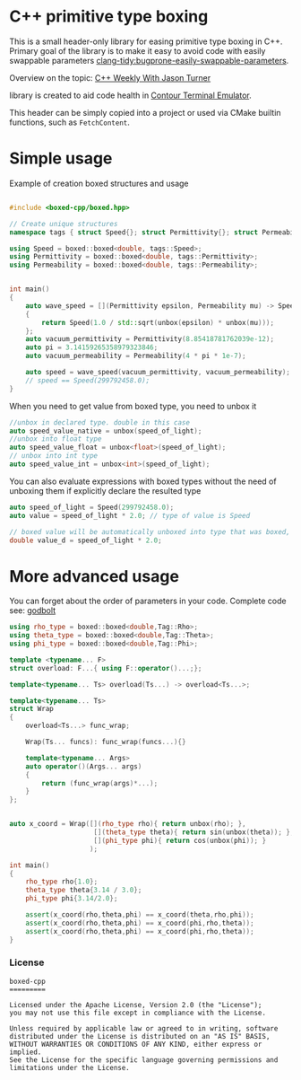 # C++ primitive type boxing

This is a small header-only library for easing primitive type boxing in C++.
Primary goal of the library is to make it easy to avoid code with easily swappable parameters [clang-tidy:bugprone-easily-swappable-parameters](https://clang.llvm.org/extra/clang-tidy/checks/bugprone/easily-swappable-parameters.html).

Overview on the topic: [C++ Weekly With Jason Turner](https://www.youtube.com/watch?v=Zq4yYPG7Erc)

library is created to aid code health in [Contour Terminal Emulator](https://github.com/christianparpart/contour/).

This header can be simply copied into a project or used via CMake builtin functions, such as `FetchContent`.

# Simple usage

Example of creation boxed structures and usage
``` c++

#include <boxed-cpp/boxed.hpp>

// Create unique structures
namespace tags { struct Speed{}; struct Permittivity{}; struct Permeability{}; }

using Speed = boxed::boxed<double, tags::Speed>;
using Permittivity = boxed::boxed<double, tags::Permittivity>;
using Permeability = boxed::boxed<double, tags::Permeability>;


int main()
{
    auto wave_speed = [](Permittivity epsilon, Permeability mu) -> Speed
    {
        return Speed(1.0 / std::sqrt(unbox(epsilon) * unbox(mu)));
    };
    auto vacuum_permittivity = Permittivity(8.85418781762039e-12);
    auto pi = 3.14159265358979323846;
    auto vacuum_permeability = Permeability(4 * pi * 1e-7);

    auto speed = wave_speed(vacuum_permittivity, vacuum_permeability);
    // speed == Speed(299792458.0);
}

```


When you need to get value from boxed type, you need to unbox it
``` c++
//unbox in declared type. double in this case
auto speed_value_native = unbox(speed_of_light);
//unbox into float type
auto speed_value_float = unbox<float>(speed_of_light);
// unbox into int type
auto speed_value_int = unbox<int>(speed_of_light);
```


You can also evaluate expressions with boxed types without the need of unboxing them if explicitly declare the resulted type
``` c++
auto speed_of_light = Speed(299792458.0);
auto value = speed_of_light * 2.0; // type of value is Speed

// boxed value will be automatically unboxed into type that was boxed, in this case double
double value_d = speed_of_light * 2.0;
```


# More advanced usage
You can forget about the order of parameters in your code. Complete code see: [godbolt](https://godbolt.org/z/K4r9d9far)

``` c++
using rho_type = boxed::boxed<double,Tag::Rho>;
using theta_type = boxed::boxed<double,Tag::Theta>;
using phi_type = boxed::boxed<double,Tag::Phi>;

template <typename... F>
struct overload: F...{ using F::operator()...;};

template<typename... Ts> overload(Ts...) -> overload<Ts...>;

template<typename... Ts>
struct Wrap
{
    overload<Ts...> func_wrap;

    Wrap(Ts... funcs): func_wrap(funcs...){}

    template<typename... Args>
    auto operator()(Args... args)
    {
        return (func_wrap(args)*...);
    }
};


auto x_coord = Wrap([](rho_type rho){ return unbox(rho); },
                     [](theta_type theta){ return sin(unbox(theta)); },
                     [](phi_type phi){ return cos(unbox(phi)); }
                    );

int main()
{
    rho_type rho{1.0};
    theta_type theta{3.14 / 3.0};
    phi_type phi{3.14/2.0};

    assert(x_coord(rho,theta,phi) == x_coord(theta,rho,phi));
    assert(x_coord(rho,theta,phi) == x_coord(phi,rho,theta));
    assert(x_coord(rho,theta,phi) == x_coord(phi,rho,theta));
}
```



### License

```
boxed-cpp
=========

Licensed under the Apache License, Version 2.0 (the "License");
you may not use this file except in compliance with the License.

Unless required by applicable law or agreed to in writing, software
distributed under the License is distributed on an "AS IS" BASIS,
WITHOUT WARRANTIES OR CONDITIONS OF ANY KIND, either express or implied.
See the License for the specific language governing permissions and
limitations under the License.
```
